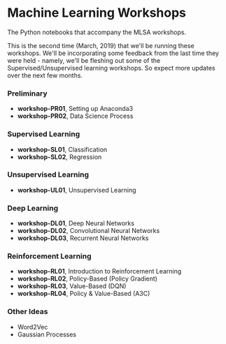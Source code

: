 # Machine Learning Workshops

The Python notebooks that accompany the MLSA workshops.

This is the second time (March, 2019) that we'll be running these workshops. We'll be incorporating some feedback from the last time they were held - namely, we'll be fleshing out some of the Supervised/Unsupervised learning workshops. So expect more updates over the next few months.

### Preliminary
* **workshop-PR01**, Setting up Anaconda3
* **workshop-PR02**, Data Science Process

### Supervised Learning
* **workshop-SL01**, Classification
* **workshop-SL02**, Regression

### Unsupervised Learning
* **workshop-UL01**, Unsupervised Learning

### Deep Learning
* **workshop-DL01**, Deep Neural Networks
* **workshop-DL02**, Convolutional Neural Networks
* **workshop-DL03**, Recurrent Neural Networks

### Reinforcement Learning
* **workshop-RL01**, Introduction to Reinforcement Learning
* **workshop-RL02**, Policy-Based (Policy Gradient)
* **workshop-RL03**, Value-Based (DQN)
* **workshop-RL04**, Policy & Value-Based (A3C)

### Other Ideas 
* Word2Vec
* Gaussian Processes
